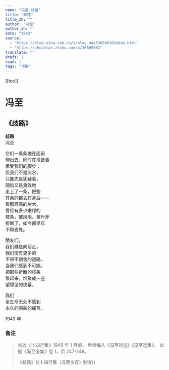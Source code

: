 ```yaml
---
name: "冯至-歧路"
title: "歧路"
title_zh: ""
author: "冯至"
author_zh: ""
date: "1943"
source:
  - "https://blog.sina.com.cn/s/blog_4ae5369b0102w8xo.html"
  - "https://zhuanlan.zhihu.com/p/36669082"
translate: ""
draft: 1
read: 1
tags: "诗歌"
---
```


[[toc]]

# 冯至

## 《歧路》

**歧路**  
冯至  

它们一条条地在面前  
伸出去，同时在准备着  
承受我们的脚步；  
但我们不是流水，  
只能先是犹疑着，  
随后又是勇敢地  
走上了一条，把些  
其余的都丢在身后——  
看那高高的树木，  
曾经有多少嫩绿的  
枝条，被风雨，被斤斧  
折断了，如今都早已  
不知去处。  

朋友们，  
我们越是向前走，  
我们便有更多的  
不得不割舍的道路。  
当我们感到不可能，  
把那些折断的枝条  
聚起来，堆聚成一座  
望得见的坟墓，  

我们  
全生命无处不感到  
永久的割裂的痛苦。  

1943 年  

### 备注

> 初收《十四行集》1949 年 1 月版，
> 后曾编入《冯至诗选》《冯至选集》。
> 此据《冯至全集》卷 1，页 247-248。
>
> 《歧路》(《十四行集（冯至文存）·附诗》)
